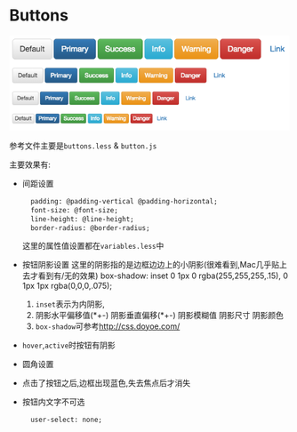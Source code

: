 # Buttons

![Button效果](QQ20151216-1.png)

参考文件主要是`buttons.less` & `button.js`

主要效果有:

* 间距设置
    
        padding: @padding-vertical @padding-horizontal;
        font-size: @font-size;
        line-height: @line-height;
        border-radius: @border-radius;

    这里的属性值设置都在`variables.less`中
* 按钮阴影设置
    这里的阴影指的是边框边边上的小阴影(很难看到,Mac几乎贴上去才看到有/无的效果)
        box-shadow: inset 0 1px 0 rgba(255,255,255,.15), 0 1px 1px rgba(0,0,0,.075);
    1. `inset`表示为内阴影,
    2. 阴影水平偏移值(\*+-) 阴影垂直偏移(\*+-) 阴影模糊值 阴影尺寸 阴影颜色
    3. `box-shadow`可参考<http://css.doyoe.com/>
* `hover`,`active`时按钮有阴影
* 圆角设置
* 点击了按钮之后,边框出现蓝色,失去焦点后才消失
* 按钮内文字不可选

        user-select: none;

